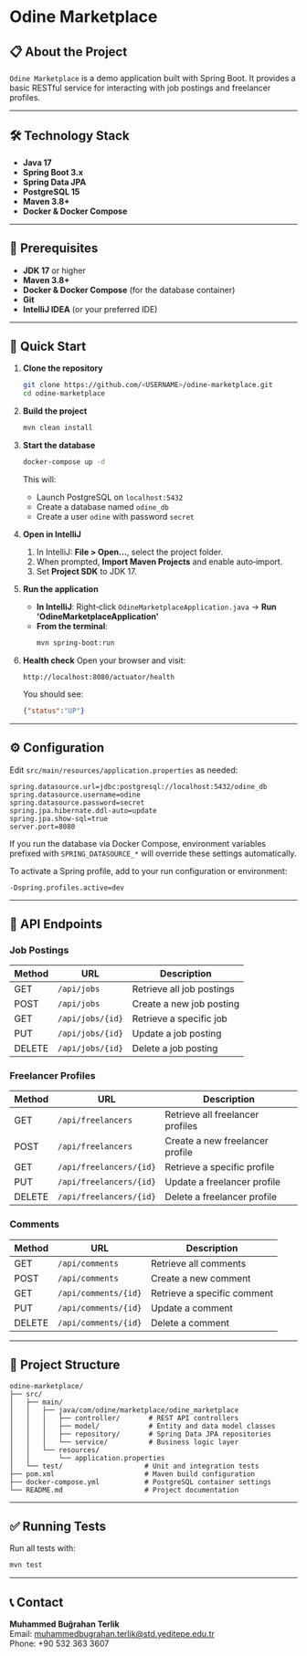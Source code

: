 # Odine Marketplace

## 📋 About the Project

`Odine Marketplace` is a demo application built with Spring Boot. It provides a basic RESTful service for interacting with job postings and freelancer profiles.

---

## 🛠️ Technology Stack

- **Java 17**
- **Spring Boot 3.x**
- **Spring Data JPA**
- **PostgreSQL 15**
- **Maven 3.8+**
- **Docker & Docker Compose**

---

## 🔑 Prerequisites

- **JDK 17** or higher
- **Maven 3.8+**
- **Docker & Docker Compose** (for the database container)
- **Git**
- **IntelliJ IDEA** (or your preferred IDE)

---

## 🚀 Quick Start

1. **Clone the repository**
   ```bash
   git clone https://github.com/<USERNAME>/odine-marketplace.git
   cd odine-marketplace
   ```

2. **Build the project**
   ```bash
   mvn clean install
   ```

3. **Start the database**
   ```bash
   docker-compose up -d
   ```
   This will:
    - Launch PostgreSQL on `localhost:5432`
    - Create a database named `odine_db`
    - Create a user `odine` with password `secret`

4. **Open in IntelliJ**
    1. In IntelliJ: **File > Open…**, select the project folder.
    2. When prompted, **Import Maven Projects** and enable auto‑import.
    3. Set **Project SDK** to JDK 17.

5. **Run the application**
    - **In IntelliJ**: Right‑click `OdineMarketplaceApplication.java` → **Run 'OdineMarketplaceApplication'**
    - **From the terminal**:
      ```bash
      mvn spring-boot:run
      ```

6. **Health check**
   Open your browser and visit:
   ```
   http://localhost:8080/actuator/health
   ```
   You should see:
   ```json
   {"status":"UP"}
   ```

---

## ⚙️ Configuration

Edit `src/main/resources/application.properties` as needed:

```properties
spring.datasource.url=jdbc:postgresql://localhost:5432/odine_db
spring.datasource.username=odine
spring.datasource.password=secret
spring.jpa.hibernate.ddl-auto=update
spring.jpa.show-sql=true
server.port=8080
```

If you run the database via Docker Compose, environment variables prefixed with `SPRING_DATASOURCE_*` will override these settings automatically.

To activate a Spring profile, add to your run configuration or environment:
```
-Dspring.profiles.active=dev
```

---

## 📡 API Endpoints

### Job Postings

| Method | URL              | Description                |
| ------ | ---------------- | -------------------------- |
| GET    | `/api/jobs`      | Retrieve all job postings  |
| POST   | `/api/jobs`      | Create a new job posting   |
| GET    | `/api/jobs/{id}` | Retrieve a specific job    |
| PUT    | `/api/jobs/{id}` | Update a job posting       |
| DELETE | `/api/jobs/{id}` | Delete a job posting       |

### Freelancer Profiles

| Method | URL                    | Description                       |
| ------ | ---------------------- | --------------------------------- |
| GET    | `/api/freelancers`     | Retrieve all freelancer profiles  |
| POST   | `/api/freelancers`     | Create a new freelancer profile   |
| GET    | `/api/freelancers/{id}`| Retrieve a specific profile       |
| PUT    | `/api/freelancers/{id}`| Update a freelancer profile       |
| DELETE | `/api/freelancers/{id}`| Delete a freelancer profile       |

### Comments

| Method | URL                   | Description             |
| ------ | --------------------- | ----------------------- |
| GET    | `/api/comments`       | Retrieve all comments   |
| POST   | `/api/comments`       | Create a new comment    |
| GET    | `/api/comments/{id}`  | Retrieve a specific comment |
| PUT    | `/api/comments/{id}`  | Update a comment        |
| DELETE | `/api/comments/{id}`  | Delete a comment        |

---

## 📁 Project Structure

```
odine-marketplace/
├── src/
│   ├── main/
│   │   ├── java/com/odine/marketplace/odine_marketplace
│   │   │   ├── controller/       # REST API controllers
│   │   │   ├── model/            # Entity and data model classes
│   │   │   ├── repository/       # Spring Data JPA repositories
│   │   │   └── service/          # Business logic layer
│   │   └── resources/
│   │       └── application.properties
│   └── test/                    # Unit and integration tests
├── pom.xml                      # Maven build configuration
├── docker-compose.yml           # PostgreSQL container settings
└── README.md                    # Project documentation
```

---

## ✅ Running Tests

Run all tests with:
```bash
mvn test
```

---

## 📞 Contact

**Muhammed Buğrahan Terlik**  
Email: muhammedbugrahan.terlik@std.yeditepe.edu.tr  
Phone: +90 532 363 3607
